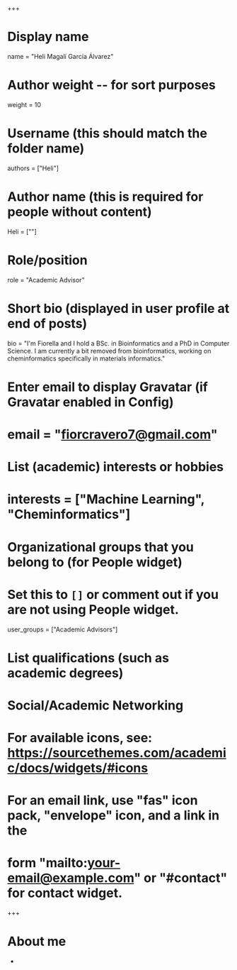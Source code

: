 +++
# Display name
name = "Heli Magalí García Álvarez"

# Author weight -- for sort purposes
weight = 10

# Username (this should match the folder name)
authors = ["Heli"]

# Author name (this is required for people without content)
Heli = [""]

# Role/position
role = "Academic Advisor"

# Short bio (displayed in user profile at end of posts)
bio = "I'm Fiorella and I hold a BSc. in Bioinformatics and a PhD in Computer Science. I am currently a bit removed from bioinformatics, working on cheminformatics specifically in materials informatics."

# Enter email to display Gravatar (if Gravatar enabled in Config)
# email = "fiorcravero7@gmail.com"

# List (academic) interests or hobbies
# interests = ["Machine Learning", "Cheminformatics"]

# Organizational groups that you belong to (for People widget)
#   Set this to `[]` or comment out if you are not using People widget.
user_groups = ["Academic Advisors"]

# List qualifications (such as academic degrees)


# Social/Academic Networking
# For available icons, see: https://sourcethemes.com/academic/docs/widgets/#icons
#   For an email link, use "fas" icon pack, "envelope" icon, and a link in the
#   form "mailto:your-email@example.com" or "#contact" for contact widget.


+++

# About me 

-